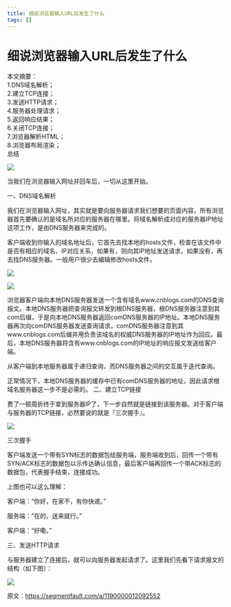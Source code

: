 ```yaml
---
title: 细说浏览器输入URL后发生了什么
tags: []
---
```


# 细说浏览器输入URL后发生了什么

本文摘要：  
1.DNS域名解析；  
2.建立TCP连接；  
3.发送HTTP请求；  
4.服务器处理请求；  
5.返回响应结果；  
6.关闭TCP连接；  
7.浏览器解析HTML；  
8.浏览器布局渲染；  
总结  

![](http://192.168.85.188:8081/uploads/16529564599602221980220519183400.png)

当我们在浏览器输入网址并回车后，一切从这里开始。

一、DNS域名解析

我们在浏览器输入网址，其实就是要向服务器请求我们想要的页面内容，所有浏览器首先要确认的是域名所对应的服务器在哪里。将域名解析成对应的服务器IP地址这项工作，是由DNS服务器来完成的。

客户端收到你输入的域名地址后，它首先去找本地的hosts文件，检查在该文件中是否有相应的域名、IP对应关系，如果有，则向其IP地址发送请求，如果没有，再去找DNS服务器。一般用户很少去编辑修改hosts文件。

![](http://192.168.85.188:8081/uploads/1652956523138443520220519183507.png)

![](http://192.168.85.188:8081/uploads/165295658576663472820220519183609.png)

浏览器客户端向本地DNS服务器发送一个含有域名www.cnblogs.com的DNS查询报文。本地DNS服务器把查询报文转发到根DNS服务器，根DNS服务器注意到其com后缀，于是向本地DNS服务器返回comDNS服务器的IP地址。本地DNS服务器再次向comDNS服务器发送查询请求，comDNS服务器注意到其www.cnblogs.com后缀并用负责该域名的权威DNS服务器的IP地址作为回应。最后，本地DNS服务器将含有www.cnblogs.com的IP地址的响应报文发送给客户端。

从客户端到本地服务器属于递归查询，而DNS服务器之间的交互属于迭代查询。

正常情况下，本地DNS服务器的缓存中已有comDNS服务器的地址，因此请求根域名服务器这一步不是必需的。
二、建立TCP链接

费了一顿周折终于拿到服务器IP了，下一步自然就是链接到该服务器。对于客户端与服务器的TCP链接，必然要说的就是『三次握手』。

![](http://192.168.85.188:8081/uploads/165295663386943122620220519183703.png)


三次握手

客户端发送一个带有SYN标志的数据包给服务端，服务端收到后，回传一个带有SYN/ACK标志的数据包以示传达确认信息，最后客户端再回传一个带ACK标志的数据包，代表握手结束，连接成功。

上图也可以这么理解：

客户端：“你好，在家不，有你快递。”

服务端：“在的，送来就行。”

客户端：“好嘞。”

三、发送HTTP请求

与服务器建立了连接后，就可以向服务器发起请求了。这里我们先看下请求报文的结构（如下图）：

![](http://192.168.85.188:8081/uploads/1652956672636994845QQ20220519183739.png)

原文：https://segmentfault.com/a/1190000012092552
